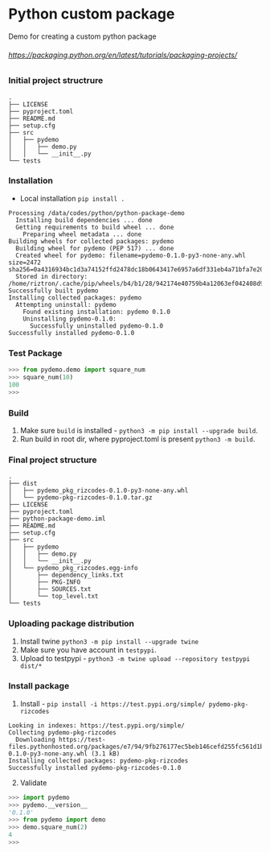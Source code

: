 # Python custom package
Demo for creating a custom python package

###### https://packaging.python.org/en/latest/tutorials/packaging-projects/

### Initial project structrure
```shell
.
├── LICENSE
├── pyproject.toml
├── README.md
├── setup.cfg
├── src
│   ├── pydemo
│   │   ├── demo.py
│   │   └── __init__.py
└── tests
```
### Installation
+ Local installation `pip install .`

```text
Processing /data/codes/python/python-package-demo
  Installing build dependencies ... done
  Getting requirements to build wheel ... done
    Preparing wheel metadata ... done
Building wheels for collected packages: pydemo
  Building wheel for pydemo (PEP 517) ... done
  Created wheel for pydemo: filename=pydemo-0.1.0-py3-none-any.whl size=2472 sha256=0a4316934bc1d3a74152ffd2478dc18b0643417e6957a6df331eb4a71bfa7e20
  Stored in directory: /home/riztron/.cache/pip/wheels/b4/b1/28/942174e40759b4a12063ef042408d98a06bcbb34f98d395c9d
Successfully built pydemo
Installing collected packages: pydemo
  Attempting uninstall: pydemo
    Found existing installation: pydemo 0.1.0
    Uninstalling pydemo-0.1.0:
      Successfully uninstalled pydemo-0.1.0
Successfully installed pydemo-0.1.0
```
### Test Package
```python
>>> from pydemo.demo import square_num
>>> square_num(10)
100
>>>
```

### Build
1. Make sure `build` is installed - `python3 -m pip install --upgrade build`.
2. Run build in root dir, where pyproject.toml is present `python3 -m build`.

### Final project structure
```shell
.
├── dist
│   ├── pydemo_pkg_rizcodes-0.1.0-py3-none-any.whl
│   └── pydemo-pkg-rizcodes-0.1.0.tar.gz
├── LICENSE
├── pyproject.toml
├── python-package-demo.iml
├── README.md
├── setup.cfg
├── src
│   ├── pydemo
│   │   ├── demo.py
│   │   └── __init__.py
│   └── pydemo_pkg_rizcodes.egg-info
│       ├── dependency_links.txt
│       ├── PKG-INFO
│       ├── SOURCES.txt
│       └── top_level.txt
└── tests

```

### Uploading package distribution
1. Install twine `python3 -m pip install --upgrade twine`
2. Make sure you have account in `testpypi`.
3. Upload to testpypi - `python3 -m twine upload --repository testpypi dist/*`

### Install package
1. Install - `pip install -i https://test.pypi.org/simple/ pydemo-pkg-rizcodes`
```text
Looking in indexes: https://test.pypi.org/simple/
Collecting pydemo-pkg-rizcodes
  Downloading https://test-files.pythonhosted.org/packages/e7/94/9fb276177ec5beb146cefd255fc561d1b65b6d04838a26bad2261294798a/pydemo_pkg_rizcodes-0.1.0-py3-none-any.whl (3.1 kB)
Installing collected packages: pydemo-pkg-rizcodes
Successfully installed pydemo-pkg-rizcodes-0.1.0
```
2. Validate
```python
>>> import pydemo
>>> pydemo.__version__
'0.1.0'
>>> from pydemo import demo
>>> demo.square_num(2)
4
>>>
```
